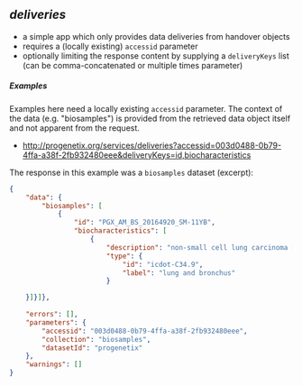 <!--podmd-->
## _deliveries_

* a simple app which only provides data deliveries from handover objects
* requires a (locally existing) `accessid` parameter
* optionally limiting the response content by supplying a `deliveryKeys` list
(can be comma-concatenated or multiple times parameter)

##### Examples

Examples here need a locally existing `accessid` parameter. The context of the data
(e.g. "biosamples") is provided from the retrieved data object itself and not
apparent from the request.

* <http://progenetix.org/services/deliveries?accessid=003d0488-0b79-4ffa-a38f-2fb932480eee&deliveryKeys=id,biocharacteristics>

The response in this example was a `biosamples` dataset (excerpt):

```json
{
    "data": {
        "biosamples": [
            {
                "id": "PGX_AM_BS_20164920_SM-11YB",
                "biocharacteristics": [
                    {
                        "description": "non-small cell lung carcinoma [cell line H23]",
                        "type": {
                            "id": "icdot-C34.9",
                            "label": "lung and bronchus"
                        }

    }]}]},
 
    "errors": [],
    "parameters": {
        "accessid": "003d0488-0b79-4ffa-a38f-2fb932480eee",
        "collection": "biosamples",
        "datasetId": "progenetix"
    },
    "warnings": []
}
```

<!--/podmd-->
